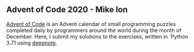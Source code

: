 ## Advent of Code 2020 - Mike Ion
[Advent of Code](adventofcode.com) is an Advent calendar of small programming puzzles completed daily by programmers around the world 
during the month of December. Here, I submit my solutions to the exercises, written in `Python 3.71 using [deepnote](http://deepnote.com). 
